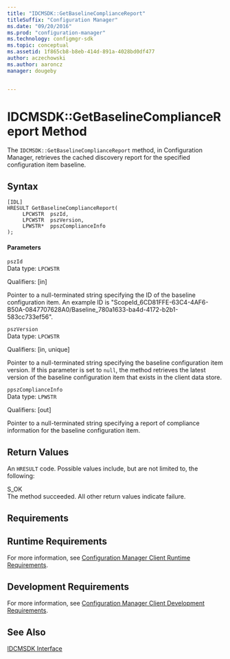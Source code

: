 ```yaml
---
title: "IDCMSDK::GetBaselineComplianceReport"
titleSuffix: "Configuration Manager"
ms.date: "09/20/2016"
ms.prod: "configuration-manager"
ms.technology: configmgr-sdk
ms.topic: conceptual
ms.assetid: 1f865cb8-b8eb-414d-891a-4028bd0df477
author: aczechowski
ms.author: aaroncz
manager: dougeby


---
```

# IDCMSDK::GetBaselineComplianceReport Method
The `IDCMSDK::GetBaselineComplianceReport` method, in Configuration Manager, retrieves the cached discovery report for the specified configuration item baseline.  

## Syntax  

```  
[IDL]  
HRESULT GetBaselineComplianceReport(  
     LPCWSTR  pszId,  
     LPCWSTR  pszVersion,  
     LPWSTR*  ppszComplianceInfo  
);  
```  

#### Parameters  
 `pszId`  
 Data type: `LPCWSTR`  

 Qualifiers: [in]  

 Pointer to a null-terminated string specifying the ID of the baseline configuration item. An example ID is "ScopeId_6CD81FFE-63C4-4AF6-B50A-0847707628A0/Baseline_780a1633-ba4d-4172-b2b1-583cc733ef56".  

 `pszVersion`  
 Data type: `LPCWSTR`  

 Qualifiers: [in, unique]  

 Pointer to a null-terminated string specifying the baseline configuration item version. If this parameter is set to `null`, the method retrieves the latest version of the baseline configuration item that exists in the client data store.  

 `ppszComplianceInfo`  
 Data type: `LPWSTR`  

 Qualifiers: [out]  

 Pointer to a null-terminated string specifying a report of compliance information for the baseline configuration item.  

## Return Values  
 An `HRESULT` code. Possible values include, but are not limited to, the following:  

 S_OK  
 The method succeeded. All other return values indicate failure.  

## Requirements  

## Runtime Requirements  
 For more information, see [Configuration Manager Client Runtime Requirements](../../../../../develop/core/reqs/client-runtime-requirements.md).  

## Development Requirements  
 For more information, see [Configuration Manager Client Development Requirements](../../../../../develop/core/reqs/client-development-requirements.md).  

## See Also  
 [IDCMSDK Interface](../../../../../develop/reference/core/clients/client-classes/idcmsdk-interface.md)
